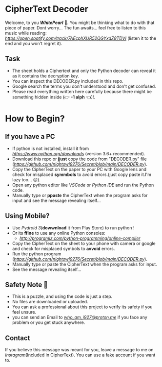 # CipherText Decoder 

Welcome, to you ***WhitePearl*** 🪩.
You might be thinking what to do with that piece of paper.
Dont worry... The fun awaits...
feel free to listen to this music while reading: *https://open.spotify.com/track/7AEcphXUR52QGYxdZ8TDVI* (listen it to the end and you won't regret it).
## Task
- The sheet holds a Ciphertext and only the Python decoder can reveal it as it contains the decryption key.
- You can inspect the DECODER.py included in this repo.
- Google search the terms you don't understood and don't get confused.
- Please read everything written here carefully because there might be something hidden inside (👉 **-1 alph** 👈)!.

# How to Begin?
 ## If you have a PC
 - If python is not installed, install it from *https://www.python.org/downloads* (version 3.6+ recommended).
 - Download this repo or **jjust** copy the code from "DECODER.py" file (*https://github.com/nightowl9276/Secret/blob/main/DECODER.py*).
 - Copy the CipherText on the paper to your PC with Google lens and check for misplaced **symmbols** to avoid errors.(just copy paste it.I'm lazy too... 😉).
 - Open any python editor like *VSCode* or *Python IDE* and run the Python code.
 - Manually type or **ppaste** the CipherText when the program asks for input and see the message revealing itself...

 ##   Using Mobile?

 - Use *Pydroid 3*(**dowwnload** it from Play Store) to run python ! 
 - Or its **ffine** to use any online Python consoles:
      - *http://programiz.com/python-programming/online-compiler*
 - Copy the CipherText on the sheet to your phone with camera or google and check for misplaced symbols to **avvoid** errors.
 - Run the python program (*https://github.com/nightowl9276/Secret/blob/main/DECODER.py*).
 - Manually type or paste the CipherText when the program asks for input.
 - See the message revealing itself...

## Safety Note 📝

- This is a puzzle, and using the code is just a step.
- No files are downloaded or uploaded.
- You can ask a professional about this project to verify its safety if you feel unsure.
- you can send an Email to *who_am_i927@proton.me* if you face any problem or you get stuck anywhere.

## Contact

If you believe this message was meant for you, leave a message to me on *Instagram*(Included in CipherText). You can use a fake account if you want to.

